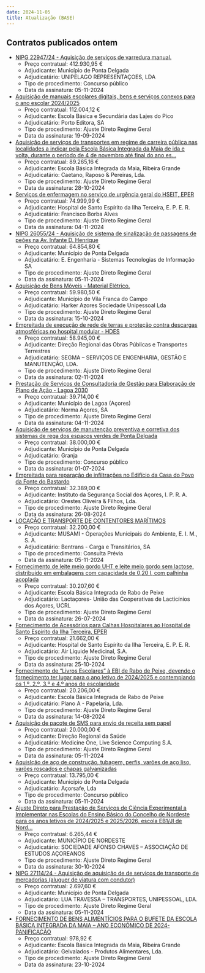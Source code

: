 ```yaml
---
date: 2024-11-05
title: Atualização (BASE)
---
```

## Contratos publicados ontem

* [NIPG 22947/24 - Aquisição de serviços de varredura manual.](https://www.base.gov.pt/Base4/pt/detalhe/?type=contratos&id=11008564)
  * Preço contratual: 412.930,95 €
  * Adjudicante: Município de Ponta Delgada
  * Adjudicatário: UNIPELAGO REPRESENTAÇOES, LDA
  * Tipo de procedimento: Concurso público
  * Data da assinatura: 05-11-2024
* [Aquisição de manuais escolares digitais, bens e serviços conexos para o ano escolar 2024/2025](https://www.base.gov.pt/Base4/pt/detalhe/?type=contratos&id=11008347)
  * Preço contratual: 112.004,12 €
  * Adjudicante: Escola Básica e Secundária das Lajes do Pico
  * Adjudicatário: Porto Editora, SA
  * Tipo de procedimento: Ajuste Direto Regime Geral
  * Data da assinatura: 19-09-2024
* [Aquisição de serviços de transportes em regime de carreira pública nas localidades a indicar pela Escola Básica Integrada da Maia de ida e volta, durante o período de 4 de novembro até final do ano es...](https://www.base.gov.pt/Base4/pt/detalhe/?type=contratos&id=11009369)
  * Preço contratual: 89.265,16 €
  * Adjudicante: Escola Básica Integrada da Maia, Ribeira Grande
  * Adjudicatário: Caetano, Raposo & Pereiras, Lda.
  * Tipo de procedimento: Ajuste Direto Regime Geral
  * Data da assinatura: 28-10-2024
* [Serviços de enfermagem no serviço de urgência geral do HSEIT, EPER](https://www.base.gov.pt/Base4/pt/detalhe/?type=contratos&id=11007721)
  * Preço contratual: 74.999,99 €
  * Adjudicante: Hospital de Santo Espírito da Ilha Terceira, E. P. E. R.
  * Adjudicatário: Francisco Borba Alves
  * Tipo de procedimento: Ajuste Direto Regime Geral
  * Data da assinatura: 04-11-2024
* [NIPG 26055/24 - Aquisição de sistema de sinalização de passagens de peões na Av. Infante D. Henrique](https://www.base.gov.pt/Base4/pt/detalhe/?type=contratos&id=11008187)
  * Preço contratual: 64.854,80 €
  * Adjudicante: Município de Ponta Delgada
  * Adjudicatário: E. Engenharia  - Sistemas Tecnologias de Informação SA
  * Tipo de procedimento: Ajuste Direto Regime Geral
  * Data da assinatura: 05-11-2024
* [Aquisição de Bens Móveis - Material Elétrico.](https://www.base.gov.pt/Base4/pt/detalhe/?type=contratos&id=11009299)
  * Preço contratual: 59.980,50 €
  * Adjudicante: Município de Vila Franca do Campo
  * Adjudicatário: Harker Azores Sociedade Unipessoal Lda
  * Tipo de procedimento: Ajuste Direto Regime Geral
  * Data da assinatura: 15-10-2024
* [Empreitada de execução de rede de terras e proteção contra descargas atmosféricas no hospital modular - HDES](https://www.base.gov.pt/Base4/pt/detalhe/?type=contratos&id=11007514)
  * Preço contratual: 58.945,00 €
  * Adjudicante: Direção Regional das Obras Públicas e Transportes Terrestres
  * Adjudicatário: SEGMA – SERVIÇOS DE ENGENHARIA, GESTÃO E MANUTENÇÃO, LDA.
  * Tipo de procedimento: Ajuste Direto Regime Geral
  * Data da assinatura: 02-11-2024
* [Prestação de Serviços de Consultadoria de Gestão para Elaboração de Plano de Ação - Lagoa 2030](https://www.base.gov.pt/Base4/pt/detalhe/?type=contratos&id=11007515)
  * Preço contratual: 39.714,00 €
  * Adjudicante: Município de Lagoa (Açores)
  * Adjudicatário: Norma Açores, SA
  * Tipo de procedimento: Ajuste Direto Regime Geral
  * Data da assinatura: 04-11-2024
* [Aquisição de serviços de manutenção preventiva e corretiva dos sistemas de rega dos espaços verdes de Ponta Delgada](https://www.base.gov.pt/Base4/pt/detalhe/?type=contratos&id=11008802)
  * Preço contratual: 38.000,00 €
  * Adjudicante: Município de Ponta Delgada
  * Adjudicatário: Granja
  * Tipo de procedimento: Concurso público
  * Data da assinatura: 01-07-2024
* [Empreitada para reparação de infiltrações no Edifício da Casa do Povo da Fonte do Bastardo](https://www.base.gov.pt/Base4/pt/detalhe/?type=contratos&id=11008442)
  * Preço contratual: 32.389,00 €
  * Adjudicante: Instituto da Segurança Social dos Açores, I. P. R. A.
  * Adjudicatário: Orestes Oliveira & Filhos, Lda.
  * Tipo de procedimento: Ajuste Direto Regime Geral
  * Data da assinatura: 26-08-2024
* [LOCAÇÃO E TRANSPORTE DE CONTENTORES MARÍTIMOS](https://www.base.gov.pt/Base4/pt/detalhe/?type=contratos&id=11008882)
  * Preço contratual: 32.200,00 €
  * Adjudicante: MUSAMI - Operações Municipais do Ambiente, E. I. M., S. A.
  * Adjudicatário: Bentrans - Carga e Transitários, SA
  * Tipo de procedimento: Consulta Prévia
  * Data da assinatura: 05-11-2024
* [Fornecimento de leite meio gordo UHT e leite meio gordo sem lactose, distribuído em embalagens com capacidade de 0,20 l, com palhinha acoplada](https://www.base.gov.pt/Base4/pt/detalhe/?type=contratos&id=11008618)
  * Preço contratual: 30.207,60 €
  * Adjudicante: Escola Básica Integrada de Rabo de Peixe
  * Adjudicatário: Lactaçores- União das Cooperativas de Lacticínios dos Açores, UCRL  
  * Tipo de procedimento: Ajuste Direto Regime Geral
  * Data da assinatura: 26-07-2024
* [Fornecimento de Acessórios para Calhas Hospitalares ao Hospital de Santo Espírito da Ilha Terceira, EPER](https://www.base.gov.pt/Base4/pt/detalhe/?type=contratos&id=11008482)
  * Preço contratual: 21.662,00 €
  * Adjudicante: Hospital de Santo Espírito da Ilha Terceira, E. P. E. R.
  * Adjudicatário: Air Liquide Medicinal, S.A.
  * Tipo de procedimento: Ajuste Direto Regime Geral
  * Data da assinatura: 25-10-2024
* [Fornecimento de “Livros Escolares” à EBI de Rabo de Peixe, devendo o fornecimento ter lugar para o ano letivo de 2024/2025 e contemplando os 1.º, 2.º, 3.º e 4.º anos de escolaridade](https://www.base.gov.pt/Base4/pt/detalhe/?type=contratos&id=11008641)
  * Preço contratual: 20.206,00 €
  * Adjudicante: Escola Básica Integrada de Rabo de Peixe
  * Adjudicatário: Plano A - Papelaria, Lda.
  * Tipo de procedimento: Ajuste Direto Regime Geral
  * Data da assinatura: 14-08-2024
* [Aquisição de pacote de SMS para envio de receita sem papel](https://www.base.gov.pt/Base4/pt/detalhe/?type=contratos&id=11009335)
  * Preço contratual: 20.000,00 €
  * Adjudicante: Direção Regional da Saúde
  * Adjudicatário: Medicine One, Live Science Computing S.A.
  * Tipo de procedimento: Ajuste Direto Regime Geral
  * Data da assinatura: 05-11-2024
* [AquisIção de aço de construção, tubagem, perfis, varões de aço liso, varões roscados e chapas galvanizadas](https://www.base.gov.pt/Base4/pt/detalhe/?type=contratos&id=11009100)
  * Preço contratual: 13.795,00 €
  * Adjudicante: Município de Ponta Delgada
  * Adjudicatário: Açorsafe, Lda
  * Tipo de procedimento: Concurso público
  * Data da assinatura: 05-11-2024
* [Ajuste Direto para Prestação de Serviços de Ciência Experimental a Implementar nas Escolas do Ensino Básico do Concelho de Nordeste para os anos letivos de 2024/2025 e 2025/2026, escola EB1/JI de Nord...](https://www.base.gov.pt/Base4/pt/detalhe/?type=contratos&id=11008503)
  * Preço contratual: 6.265,44 €
  * Adjudicante: MUNICÍPIO DE NORDESTE
  * Adjudicatário: SOCIEDADE AFONSO CHAVES – ASSOCIAÇÃO DE ESTUDOS AÇOREANOS
  * Tipo de procedimento: Ajuste Direto Regime Geral
  * Data da assinatura: 30-10-2024
* [NIPG 27114/24 - Aquisição de aquisição de de serviços de transporte de mercadorias (aluguer de viatura com condutor)](https://www.base.gov.pt/Base4/pt/detalhe/?type=contratos&id=11009155)
  * Preço contratual: 2.697,60 €
  * Adjudicante: Município de Ponta Delgada
  * Adjudicatário: LUA TRAVESSA – TRANSPORTES, UNIPESSOAL, LDA.
  * Tipo de procedimento: Ajuste Direto Regime Geral
  * Data da assinatura: 05-11-2024
* [FORNECIMENTO DE BENS ALIMENTÍCIOS PARA O BUFETE DA ESCOLA BÁSICA INTEGRADA DA MAIA – ANO ECONÓMICO DE 2024- PANIFICAÇÃO](https://www.base.gov.pt/Base4/pt/detalhe/?type=contratos&id=11009134)
  * Preço contratual: 978,92 €
  * Adjudicante: Escola Básica Integrada da Maia, Ribeira Grande
  * Adjudicatário: Gelvalados - Produtos Alimentares, Lda.
  * Tipo de procedimento: Ajuste Direto Regime Geral
  * Data da assinatura: 23-10-2024

